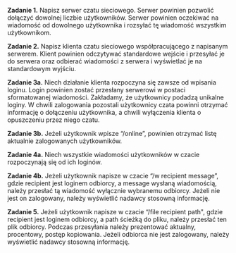 **Zadanie 1.**
Napisz serwer czatu sieciowego. Serwer powinien pozwolić dołączyć dowolnej liczbie użytkowników. Serwer powinien oczekiwać na wiadomość od dowolnego użytkownika i rozsyłać tę wiadomość wszystkim użytkownikom.

**Zadanie 2.**
Napisz klienta czatu sieciowego współpracującego z napisanym serwerem. Klient powinien odczytywać standardowe wejście i przesyłać je do serwera oraz odbierać wiadomości z serwera i wyświetlać je na standardowym wyjściu.

**Zadanie 3a.**
Niech działanie klienta rozpoczyna się zawsze od wpisania loginu. Login powinien zostać przesłany serwerowi w postaci sformatowanej wiadomości. Zakładamy, że użytkownicy podadzą unikalne loginy. W chwili zalogowania pozostali użytkownicy czata powinni otrzymać informację o dołączeniu użytkownika, a chwili wyłączenia klienta o opuszczeniu przez niego czatu.

**Zadanie 3b.**
Jeżeli użytkownik wpisze “/online”, powinien otrzymać listę aktualnie zalogowanych użytkowników.

**Zadanie 4a.**
Niech wszystkie wiadomości użytkowników w czacie rozpoczynają się od ich loginów.

**Zadanie 4b.**
Jeżeli użytkownik napisze w czacie “/w recipient message”, gdzie recipient jest loginem odbiorcy, a message wysłaną wiadomością, należy przesłać tą wiadomość wyłącznie wybranemu odbiorcy. Jeżeli nie jest on zalogowany, należy wyświetlić nadawcy stosowną informację.

**Zadanie 5.**
Jeżeli użytkownik napisze w czacie “/file recipient path", gdzie recipient jest loginem odbiorcy, a path ścieżką do pliku, należy przesłać ten plik odbiorcy. Podczas przesyłania należy prezentować aktualny, procentowy, postęp kopiowania. Jeżeli odbiorca nie jest zalogowany, należy wyświetlić nadawcy stosowną informację.
